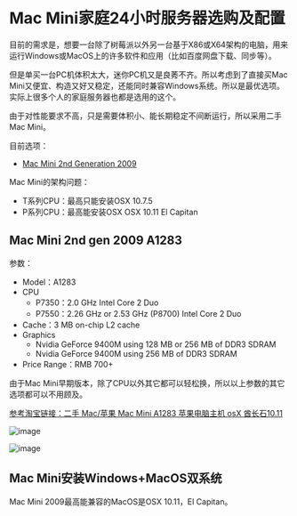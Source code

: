 # Mac Mini家庭24小时服务器选购及配置

目前的需求是，想要一台除了树莓派以外另一台基于X86或X64架构的电脑，用来运行Windows或MacOS上的许多软件和应用（比如百度网盘下载、同步等）。

但是单买一台PC机体积太大，迷你PC机又是良莠不齐。所以考虑到了直接买Mac Mini又便宜、构造又好又稳定，还能同时兼容Windows系统。所以是最优选项。实际上很多个人的家庭服务器也都是选用的这个。

由于对性能要求不高，只是需要体积小、能长期稳定不间断运行，所以采用二手Mac Mini。

目前选项：
- [Mac Mini 2nd Generation 2009](https://www.wikiwand.com/en/Mac_Mini#/2nd_generation_(Intel-based))

Mac Mini的架构问题：
- T系列CPU：最高只能安装OSX 10.7.5
- P系列CPU：最高能安装OSX OSX 10.11 El Capitan

## Mac Mini  2nd gen 2009 A1283

参数：
- Model：A1283
- CPU
    - P7350：2.0 GHz Intel Core 2 Duo
    - P7550：2.26 GHz or 2.53 GHz (P8700) Intel Core 2 Duo
- Cache：3 MB on-chip L2 cache
- Graphics
    - Nvidia GeForce 9400M using 128 MB or 256 MB of DDR3 SDRAM
    - Nvidia GeForce 9400M using 256 MB of DDR3 SDRAM
- Price Range：RMB 700+

由于Mac Mini早期版本，除了CPU以外其它都可以轻松换，所以以上参数的其它选项都可以不用顾及。

[参考淘宝链接：二手 Mac/苹果 Mac Mini A1283 苹果电脑主机 osX 酋长石10.11](https://item.taobao.com/item.htm?spm=a230r.1.14.1.5a781020dWgi1H&id=540267554815&ns=1&abbucket=8#detail)


![image](https://user-images.githubusercontent.com/14041622/48901302-eab0f600-ee8f-11e8-83de-902350e0b98e.png)

![image](https://user-images.githubusercontent.com/14041622/48901283-db31ad00-ee8f-11e8-93be-5820f6413832.png)


## Mac Mini安装Windows+MacOS双系统

Mac Mini 2009最高能兼容的MacOS是OSX 10.11，El Capitan。